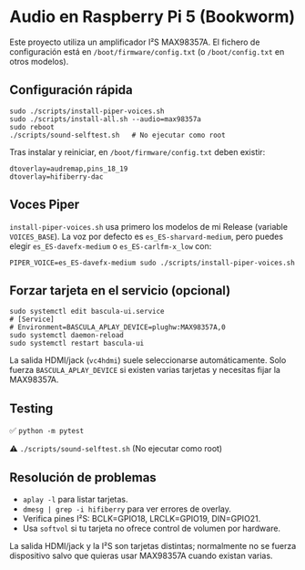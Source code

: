 # Audio en Raspberry Pi 5 (Bookworm)

Este proyecto utiliza un amplificador I²S MAX98357A. El fichero de configuración
está en `/boot/firmware/config.txt` (o `/boot/config.txt` en otros modelos).

## Configuración rápida

```
sudo ./scripts/install-piper-voices.sh
sudo ./scripts/install-all.sh --audio=max98357a
sudo reboot
./scripts/sound-selftest.sh   # No ejecutar como root
```

Tras instalar y reiniciar, en `/boot/firmware/config.txt` deben existir:

```
dtoverlay=audremap,pins_18_19
dtoverlay=hifiberry-dac
```

## Voces Piper

`install-piper-voices.sh` usa primero los modelos de mi Release (variable
`VOICES_BASE`). La voz por defecto es `es_ES-sharvard-medium`, pero puedes
elegir `es_ES-davefx-medium` o `es_ES-carlfm-x_low` con:

```
PIPER_VOICE=es_ES-davefx-medium sudo ./scripts/install-piper-voices.sh
```

## Forzar tarjeta en el servicio (opcional)

```
sudo systemctl edit bascula-ui.service
# [Service]
# Environment=BASCULA_APLAY_DEVICE=plughw:MAX98357A,0
sudo systemctl daemon-reload
sudo systemctl restart bascula-ui
```

La salida HDMI/jack (`vc4hdmi`) suele seleccionarse automáticamente. Solo
fuerza `BASCULA_APLAY_DEVICE` si existen varias tarjetas y necesitas fijar la
MAX98357A.

## Testing

✅ `python -m pytest`

⚠️ `./scripts/sound-selftest.sh` (No ejecutar como root)

## Resolución de problemas

- `aplay -l` para listar tarjetas.
- `dmesg | grep -i hifiberry` para ver errores de overlay.
- Verifica pines I²S: BCLK=GPIO18, LRCLK=GPIO19, DIN=GPIO21.
- Usa `softvol` si tu tarjeta no ofrece control de volumen por hardware.

La salida HDMI/jack y la I²S son tarjetas distintas; normalmente no se fuerza
dispositivo salvo que quieras usar MAX98357A cuando existan varias.

